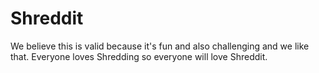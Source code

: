 # Shreddit

We believe this is valid because it's fun and also challenging and we like that. Everyone loves Shredding so everyone will love Shreddit.
